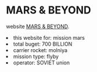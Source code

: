 # MARS & BEYOND

website [MARS & BEYOND](https://assignment-8-react.netlify.app/).


<li>this website for: mission mars</li>
<li>total buget: 700 BILLION</li>
<li>carrier rocket: molniya</li>
<li>mission type: flyby</li>
<li>operator: SOVIET union</li>
